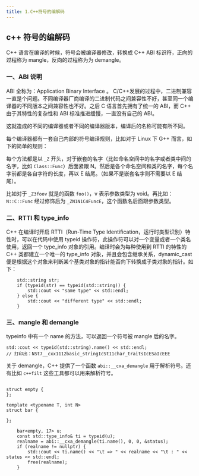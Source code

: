 ```yaml
---
title: 1.C++符号的编解码
---
```


## c++ 符号的编解码

C++ 语言在编译的时候，符号会被编译器修改，转换成 C++ ABI 标识符，正向的过程称为 mangle，反向的过程称为为 demangle。

### 一、ABI 说明

ABI 全称为：Application Binary Interface 。 C/C++发展的过程中，二进制兼容一直是个问题。不同编译器厂商编译的二进制代码之间兼容性不好，甚至同一个编译器的不同版本之间兼容性也不好。之后 C 语言首先拥有了统一的 ABI，而 C++ 由于其特性的复杂性和 ABI 标准推进缓慢，一直没有自己的 ABI。

这就造成的不同的编译器或者不同的编译器版本，编译后的名称可能有所不同。

每个编译器都有一套自己内部的符号编译规则，比如对于 Linux 下 G++ 而言，如下的简单的规则：

每个方法都是以 `_Z` 开头，对于嵌套的名字（比如命名空间中的名字或者类中间的名字，比如 `Class::Func`）后面紧跟 N。然后是各个命名空间和类的名字，每个名字前都是各自字符的长度，再以 E 结尾。（如果不是嵌套名字则不需要以 E 结尾）。

比如对于 `_Z3foov` 就是的函数 `foo()`，v 表示参数类型为 void。再比如：`N::C::Func` 经过修饰后为 `_ZN1N1C4FuncE`，这个函数名后面跟参数类型。

### 二、RTTI 和 type_info

C++ 在编译时开启 RTTI（Run-Time Type Identification，运行时类型识别）特性时，可以在代码中使用 typeid 操作符，此操作符可以对一个变量或者一个类名使用，返回一个 type_info 对象的引用。编译时会为每种使用到 RTTI 的特性的 C++ 类都建立一个唯一的 type_info 对象，并且会包含继承关系，dynamic_cast 便是根据这个对象来判断某个基类对象的指针能否向下转换成子类对象的指针。如下：

```
    std::string str;
    if (typeid(str) == typeid(std::string)) {
        std::cout << "same type" << std::endl;
    } else {
        std::cout << "different type" << std::endl;
    }
```

### 三、mangle 和 demangle

typeinfo 中有一个 name 的方法，可以返回一个符号被 mangle 后的名字。

```
std::cout << typeid(std::string).name() << std::endl;
// 打印出：NSt7__cxx1112basic_stringIcSt11char_traitsIcESaIcEEE
```

关于 demangle，C++ 提供了一个函数 `abi::__cxa_demangle` 用于解析符号。还有比如 `c++filt` 这些工具都可以用来解析符号。

```
    
struct empty {
};

template <typename T, int N>
struct bar {

};
    
    bar<empty, 17> u;
    const std::type_info& ti = typeid(u);
    realname = abi::__cxa_demangle(ti.name(), 0, 0, &status);
    if (realname != nullptr) {
        std::cout << ti.name() << "\t => " << realname << "\t : " << status << std::endl;
        free(realname);
    }
```